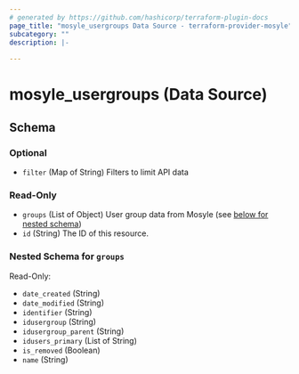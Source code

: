 ```yaml
---
# generated by https://github.com/hashicorp/terraform-plugin-docs
page_title: "mosyle_usergroups Data Source - terraform-provider-mosyle"
subcategory: ""
description: |-
  
---
```


# mosyle_usergroups (Data Source)





<!-- schema generated by tfplugindocs -->
## Schema

### Optional

- `filter` (Map of String) Filters to limit API data

### Read-Only

- `groups` (List of Object) User group data from Mosyle (see [below for nested schema](#nestedatt--groups))
- `id` (String) The ID of this resource.

<a id="nestedatt--groups"></a>
### Nested Schema for `groups`

Read-Only:

- `date_created` (String)
- `date_modified` (String)
- `identifier` (String)
- `idusergroup` (String)
- `idusergroup_parent` (String)
- `idusers_primary` (List of String)
- `is_removed` (Boolean)
- `name` (String)


